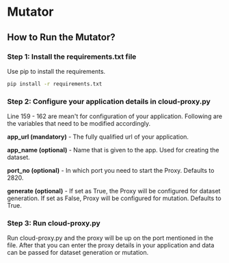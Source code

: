 # Mutator

## How to Run the Mutator?

### Step 1: Install the requirements.txt file
Use pip to install the requirements.

```bash
pip install -r requirements.txt
```

### Step 2: Configure your application details in cloud-proxy.py
Line 159 - 162 are mean't for configuration of your application. Following are the variables that need to be modified accordingly.

<b>app_url (mandatory)</b> - The fully qualified url of your application.

<b>app_name (optional)</b> - Name that is given to the app. Used for creating the dataset.

<b>port_no (optional)</b> - In which port you need to start the Proxy. Defaults to 2820.

<b>generate (optional)</b> - If set as True, the Proxy will be configured for dataset generation. If set as False, Proxy will be configured for mutation. Defaults to True.

### Step 3: Run cloud-proxy.py
Run cloud-proxy.py and the proxy will be up on the port mentioned in the file. After that you can enter the proxy details in your application and data can be passed for dataset generation or mutation.
